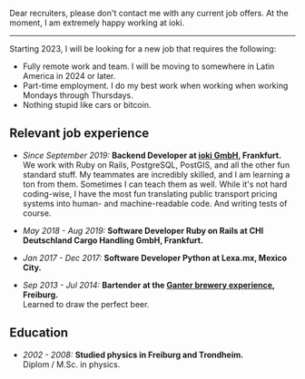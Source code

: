 <!--
.. title: Resume
.. slug: resume
.. date: 2021-09-04
.. type: text
-->

Dear recruiters, please don't contact me with any current job offers. At the
moment, I am extremely happy working at ioki.

---

Starting 2023, I will be looking for a new job that requires the following:

- Fully remote work and team. I will be moving to somewhere in Latin America in 2024 or later.
- Part-time employment. I do my best work when working when working Mondays through Thursdays.
- Nothing stupid like cars or bitcoin.

## Relevant job experience

- _Since September 2019:_ **Backend Developer at [ioki GmbH](https://ioki.com/), Frankfurt.**  
  We work with Ruby on Rails, PostgreSQL, PostGIS, and all the other fun standard stuff. My teammates are incredibly
  skilled, and I am learning a ton from them. Sometimes I can teach them as well. While it's not hard coding-wise, I
  have the most fun translating public transport pricing systems into human- and machine-readable code. And writing
  tests of course.

- _May 2018 - Aug 2019:_ **Software Developer Ruby on Rails at CHI Deutschland Cargo Handling GmbH, Frankfurt.**

- _Jan 2017 - Dec 2017:_ **Software Developer Python at Lexa.mx, Mexico City.**

- _Sep 2013 - Jul 2014:_ **Bartender at the [Ganter brewery experience](https://www.ganter-brauerlebnis.de/), Freiburg.**  
  Learned to draw the perfect beer.

## Education

- _2002 - 2008:_ **Studied physics in Freiburg and Trondheim.**  
  Diplom / M.Sc. in physics.
